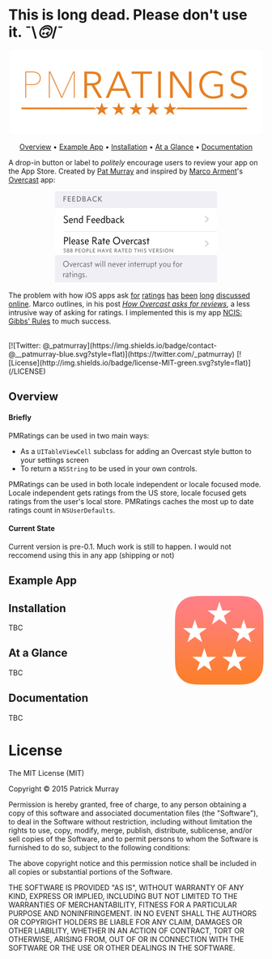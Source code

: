 # This is long dead. Please don't use it. ¯\\_🙃_/¯ 

<p align="center">
	<img src="Screenshots/header.png" alt="Header" width="500px" />
</p>

<p align="center">
	<a href="#overview">Overview</a> &bull;
	<a href="#example-app">Example App</a> &bull;
	<a href="#installation">Installation</a> &bull;
	<a href="#at-a-glance">At a Glance</a> &bull; 
	<a href="#documentation">Documentation</a> 
</p>


A drop-in button or label to _politely_ encourage users to review your app on the App Store. Created by [Pat Murray](https://twitter.com/_patmurray) and inspired by [Marco Arment](http://www.marco.org)'s [Overcast](https://overcast.fm/) app:  

<p align="center">
  <img src="Screenshots/overcast_example.jpg" width="320px" title="Screenshot from Overcast app (22/09/2015)" />
</p>

The problem with how iOS apps ask [for](https://david-smith.org/blog/2013/12/16/degradation-or-aspiration/) [ratings](http://www.macworld.com/article/1159659/app_developers_behavior.html) [has](http://daringfireball.net/linked/2013/12/05/eff-your-review) [been](http://www.loopinsight.com/2014/02/04/begging-for-app-ratings/) [long](http://dancounsell.com/articles/prompting-for-app-reviews) [discussed](http://www.apptentive.com/blog/ratings-prompts-dont-have-to-suck-inside-mobile-apps/) [online](http://www.marco.org/2011/05/05/apps-prompting-for-reviews). Marco outlines, in his post [_How Overcast asks for reviews_](http://www.marco.org/2014/12/05/how-overcast-asks-for-reviews), a less intrusive way of asking for ratings. I implemented this is my app [NCIS: Gibbs' Rules](http://rules.patmurray.co) to much success.  

<br />
[![Twitter: @_patmurray](https://img.shields.io/badge/contact-@__patmurray-blue.svg?style=flat)](https://twitter.com/_patmurray)
[![License](http://img.shields.io/badge/license-MIT-green.svg?style=flat)](/LICENSE)

## Overview
#### Briefly
PMRatings can be used in two main ways:  
- As a `UITableViewCell` subclass for adding an Overcast style button to your settings screen
- To return a `NSString` to be used in your own controls.

PMRatings can be used in both locale independent or locale focused mode. Locale independent gets ratings from the US store, locale focused gets ratings from the user's local store. PMRatings caches the most up to date ratings count in `NSUserDefaults`.

#### Current State
Current version is pre-0.1. Much work is still to happen. I would not reccomend using this in any app (shipping or not)

## Example App
  <img src="Screenshots/example_app_icon.png" width="175px" align="right" />


## Installation
TBC

## At a Glance
TBC

## Documentation
TBC

# License
The MIT License (MIT)

Copyright © 2015 Patrick Murray 

Permission is hereby granted, free of charge, to any person obtaining a copy
of this software and associated documentation files (the "Software"), to deal
in the Software without restriction, including without limitation the rights
to use, copy, modify, merge, publish, distribute, sublicense, and/or sell
copies of the Software, and to permit persons to whom the Software is
furnished to do so, subject to the following conditions:

The above copyright notice and this permission notice shall be included in
all copies or substantial portions of the Software.

THE SOFTWARE IS PROVIDED "AS IS", WITHOUT WARRANTY OF ANY KIND, EXPRESS OR
IMPLIED, INCLUDING BUT NOT LIMITED TO THE WARRANTIES OF MERCHANTABILITY,
FITNESS FOR A PARTICULAR PURPOSE AND NONINFRINGEMENT. IN NO EVENT SHALL THE
AUTHORS OR COPYRIGHT HOLDERS BE LIABLE FOR ANY CLAIM, DAMAGES OR OTHER
LIABILITY, WHETHER IN AN ACTION OF CONTRACT, TORT OR OTHERWISE, ARISING FROM,
OUT OF OR IN CONNECTION WITH THE SOFTWARE OR THE USE OR OTHER DEALINGS IN
THE SOFTWARE.
